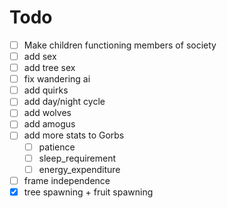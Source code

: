 # Todo
- [ ] Make children functioning members of society
- [ ] add sex
- [ ] add tree sex
- [ ] fix wandering ai
- [ ] add quirks
- [ ] add day/night cycle
- [ ] add wolves
- [ ] add amogus
- [ ] add more stats to Gorbs
  - [ ] patience
  - [ ] sleep_requirement
  - [ ] energy_expenditure
- [ ] frame independence
- [X] tree spawning + fruit spawning